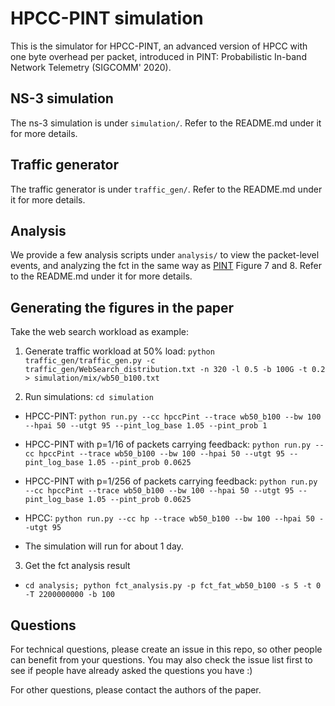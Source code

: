 # HPCC-PINT simulation
This is the simulator for HPCC-PINT, an advanced version of HPCC with one byte overhead per packet, introduced in PINT: Probabilistic In-band Network Telemetry (SIGCOMM' 2020).

## NS-3 simulation
The ns-3 simulation is under `simulation/`. Refer to the README.md under it for more details.

## Traffic generator
The traffic generator is under `traffic_gen/`. Refer to the README.md under it for more details.

## Analysis
We provide a few analysis scripts under `analysis/` to view the packet-level events, and analyzing the fct in the same way as [PINT](https://liyuliang001.github.io/publications/pint.pdf) Figure 7 and 8.
Refer to the README.md under it for more details.

## Generating the figures in the paper
Take the web search workload as example:

1. Generate traffic workload at 50% load: `python traffic_gen/traffic_gen.py -c traffic_gen/WebSearch_distribution.txt -n 320 -l 0.5 -b 100G -t 0.2 > simulation/mix/wb50_b100.txt`

2. Run simulations: `cd simulation`

* HPCC-PINT: `python run.py --cc hpccPint --trace wb50_b100 --bw 100 --hpai 50 --utgt 95 --pint_log_base 1.05 --pint_prob 1`

* HPCC-PINT with p=1/16 of packets carrying feedback: `python run.py --cc hpccPint --trace wb50_b100 --bw 100 --hpai 50 --utgt 95 --pint_log_base 1.05 --pint_prob 0.0625`

* HPCC-PINT with p=1/256 of packets carrying feedback: `python run.py --cc hpccPint --trace wb50_b100 --bw 100 --hpai 50 --utgt 95 --pint_log_base 1.05 --pint_prob 0.0625`

* HPCC: `python run.py --cc hp --trace wb50_b100 --bw 100 --hpai 50 --utgt 95`

* The simulation will run for about 1 day.

3. Get the fct analysis result

* `cd analysis; python fct_analysis.py -p fct_fat_wb50_b100 -s 5 -t 0 -T 2200000000 -b 100`

## Questions
For technical questions, please create an issue in this repo, so other people can benefit from your questions. 
You may also check the issue list first to see if people have already asked the questions you have :)

For other questions, please contact the authors of the paper.
